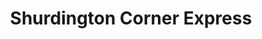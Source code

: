 ---
title: "Shurdington Corner Express"
url: /cheltenham/shurdington-corner-express/
shop: Lebensmittel
---